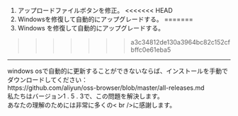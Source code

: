 1. アップロードファイルボタンを修正。
<<<<<<< HEAD
2. Windowsを修復して自動的にアップグレードする。
=======
2. Windows を修復して自動的にアップグレードする。
>>>>>>> a3c34812de130a3964bc82c152cfbffc0e61eba5

<hr/>
windows osで自動的に更新することができないならば、インストールを手動でダウンロードしてください：
<br/> https://github.com/aliyun/oss-browser/blob/master/all-releases.md
<br/>私たちはバージョン1 . 5 . 3で、この問題を解決します。
<br/>あなたの理解のためには非常に多くの< br />に感謝します。
